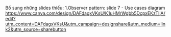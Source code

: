 Bổ sung những slides thiếu:
1.Observer pattern: slide 7 - Use cases diagram
https://www.canva.com/design/DAFdagxVKsU/K1uHMrWgbb5DcpxEKzTljA/edit?utm_content=DAFdagxVKsU&utm_campaign=designshare&utm_medium=link2&utm_source=sharebutton


